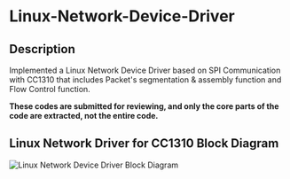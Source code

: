 # Linux-Network-Device-Driver
## Description
Implemented a Linux Network Device Driver based on SPI Communication with CC1310 that includes Packet's segmentation & assembly function and Flow Control function. 

**These codes are submitted for reviewing, and only the core parts of the code are extracted, not the entire code.**

## Linux Network Driver for CC1310 Block Diagram
![Linux Network Device Driver Block Diagram](https://user-images.githubusercontent.com/44808660/189516117-049a806f-2daa-49c5-86a4-406813c3245d.png)
